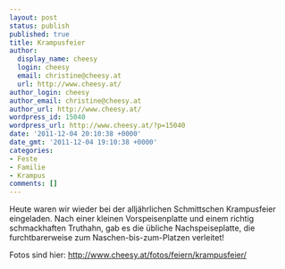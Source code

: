 ```yaml
---
layout: post
status: publish
published: true
title: Krampusfeier
author:
  display_name: cheesy
  login: cheesy
  email: christine@cheesy.at
  url: http://www.cheesy.at/
author_login: cheesy
author_email: christine@cheesy.at
author_url: http://www.cheesy.at/
wordpress_id: 15040
wordpress_url: http://www.cheesy.at/?p=15040
date: '2011-12-04 20:10:38 +0000'
date_gmt: '2011-12-04 19:10:38 +0000'
categories:
- Feste
- Familie
- Krampus
comments: []
---
```

<!--:de-->Heute waren wir wieder bei der alljährlichen Schmittschen Krampusfeier eingeladen. Nach einer kleinen Vorspeisenplatte und einem richtig schmackhaften Truthahn, gab es die übliche Nachspeiseplatte, die furchtbarerweise zum Naschen-bis-zum-Platzen verleitet!
Fotos sind hier:
http://www.cheesy.at/fotos/feiern/krampusfeier/<!--:-->
